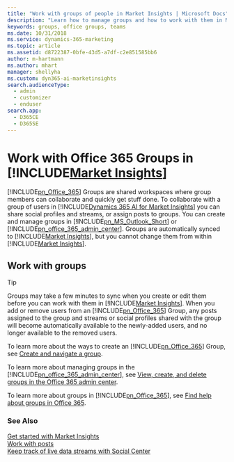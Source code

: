 ```yaml
---
title: "Work with groups of people in Market Insights | Microsoft Docs"
description: "Learn how to manage groups and how to work with them in Market Insights."
keywords: groups, office groups, teams
ms.date: 10/31/2018
ms.service: dynamics-365-marketing
ms.topic: article
ms.assetid: d8722387-0bfe-43d5-a7df-c2e851585bb6
author: m-hartmann
ms.author: mhart
manager: shellyha
ms.custom: dyn365-ai-marketinsights
search.audienceType: 
  - admin
  - customizer
  - enduser
search.app: 
  - D365CE
  - D365SE
---
```

# Work with Office 365 Groups in [!INCLUDE[Market Insights](../includes/pn-market-insights-short.md)]

[!INCLUDE[pn_Office_365](../includes/pn-office-365.md)] Groups are shared workspaces where group members can collaborate and quickly get stuff done. To collaborate with a group of users in [!INCLUDE[Dynamics 365 AI for Market Insights](../includes/pn-market-insights-long.md)] you can share social profiles and streams, or assign posts to groups. You can create and manage groups in [!INCLUDE[pn_MS_Outlook_Short](../includes/pn-ms-outlook-short.md)] or [!INCLUDE[pn_office_365_admin_center](../includes/pn-office-365-admin-center.md)]. Groups are automatically synced to [!INCLUDE[Market Insights](../includes/pn-market-insights-short.md)], but you cannot change them from within [!INCLUDE[Market Insights](../includes/pn-market-insights-short.md)].  
  
## Work with groups  
  
> [!TIP]
>  Groups may take a few minutes to sync when you create or edit them before you can work with them in [!INCLUDE[Market Insights](../includes/pn-market-insights-short.md)]. When you add or remove users from an [!INCLUDE[pn_Office_365](../includes/pn-office-365.md)] Group, any posts assigned to the group and streams or social profiles shared with the group will become automatically available to the newly-added users, and no longer available to the removed users.  
  
 To learn more about the ways to create an [!INCLUDE[pn_Office_365](../includes/pn-office-365.md)] Group, see [Create and navigate a group](http://go.microsoft.com/fwlink/p/?LinkId=716838).  
  
 To learn more about managing groups in the [!INCLUDE[pn_office_365_admin_center](../includes/pn-office-365-admin-center.md)], see [View, create, and delete groups in the Office 365 admin center](http://go.microsoft.com/fwlink/p/?LinkId=716839).  
  
 To learn more about groups in [!INCLUDE[pn_Office_365](../includes/pn-office-365.md)], see [Find help about groups in Office 365](http://go.microsoft.com/fwlink/p/?LinkId=716840).  
  
### See Also  
 [Get started with Market Insights](get-started.md)   
 [Work with posts](work-with-posts.md)   
 [Keep track of live data streams with Social Center](social-center.md)
 
